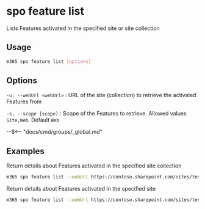 # spo feature list

Lists Features activated in the specified site or site collection

## Usage

```sh
m365 spo feature list [options]
```

## Options

`-u, --webUrl <webUrl>`
: URL of the site (collection) to retrieve the activated Features from

`-s, --scope [scope]`
: Scope of the Features to retrieve. Allowed values `Site,Web`. Default `Web`

--8<-- "docs/cmd/groups/_global.md"

## Examples

Return details about Features activated in the specified site collection

```sh
m365 spo feature list --webUrl https://contoso.sharepoint.com/sites/test --scope Site
```

Return details about Features activated in the specified site

```sh
m365 spo feature list --webUrl https://contoso.sharepoint.com/sites/test --scope Web
```
